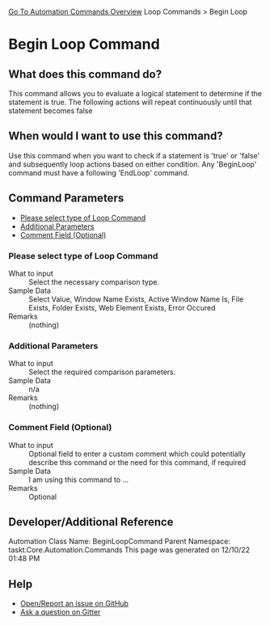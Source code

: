 <!--TITLE: Begin Loop Command -->
<!-- SUBTITLE: a command in the Loop Commands group. -->
[Go To Automation Commands Overview](/automation-commands.md)
Loop Commands &gt; Begin Loop


# Begin Loop Command


## What does this command do?
This command allows you to evaluate a logical statement to determine if the statement is true. The following actions will repeat continuously until that statement becomes false


## When would I want to use this command?
Use this command when you want to check if a statement is 'true' or 'false' and subsequently loop actions based on either condition. Any 'BeginLoop' command must have a following 'EndLoop' command.


## Command Parameters
- [Please select type of Loop Command](#param_0)
- [Additional Parameters](#param_1)
- [Comment Field (Optional)](#param_2)


<a id="param_0"></a>
### Please select type of Loop Command


<dl>
<dt>What to input</dt><dd>Select the necessary comparison type.</dd>
<dt>Sample Data</dt><dd>Select Value, Window Name Exists, Active Window Name Is, File Exists, Folder Exists, Web Element Exists, Error Occured</dd>
<dt>Remarks</dt><dd>(nothing)</dd>
</dl>




<a id="param_1"></a>
### Additional Parameters


<dl>
<dt>What to input</dt><dd>Select the required comparison parameters.</dd>
<dt>Sample Data</dt><dd>n/a</dd>
<dt>Remarks</dt><dd>(nothing)</dd>
</dl>




<a id="param_2"></a>
### Comment Field (Optional)


<dl>
<dt>What to input</dt><dd>Optional field to enter a custom comment which could potentially describe this command or the need for this command, if required</dd>
<dt>Sample Data</dt><dd>I am using this command to ...</dd>
<dt>Remarks</dt><dd>Optional</dd>
</dl>




## Developer/Additional Reference
Automation Class Name: BeginLoopCommand
Parent Namespace: taskt.Core.Automation.Commands
This page was generated on 12/10/22 01:48 PM


## Help
- [Open/Report an issue on GitHub](https://github.com/rcktrncn/taskt/issues/new)
- [Ask a question on Gitter](https://gitter.im/taskt-rpa/Lobby)
